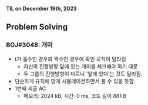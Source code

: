 **TIL on December 19th, 2023**

## Problem Solving
### BOJ#3048: 개미
* t가 홀수인 경우와 짝수인 경우에 확인 로직이 달라짐
    - 자신의 진행방향 앞에 있는 개미를 체크해야 하기 때문
    - 두 그룹의 진행방향이 다르니 '앞에 있다'는 것도 달라짐.
* 단순하게 규칙에 맞게 시뮬레이션하면서 풀 수 있을 듯함.
* 1번째 제출 AC
    - 메모리: 2024 kB, 시간: 0 ms, 코드 길이 881 B

